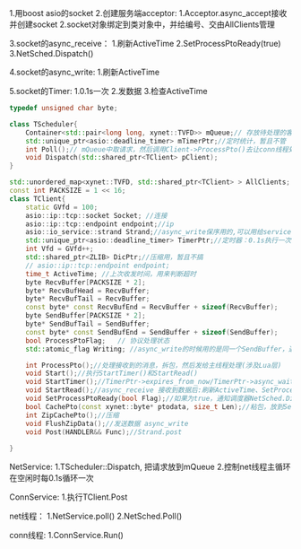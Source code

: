1.用boost asio的socket
2.创建服务端acceptor:
    1.Acceptor.async_accept接收并创建socket
    2.socket对象绑定到类对象中，并给编号、交由AllClients管理


3.socket的async_receive：
    1.刷新ActiveTime
    2.SetProcessPtoReady(true)
    3.NetSched.Dispatch()

4.socket的async_write:
    1.刷新ActiveTime

5.socket的Timer:
    1.0.1s一次
    2.发数据
    3.检查ActiveTime




```C++
typedef unsigned char byte;

class TScheduler{
    Container<std::pair<long long, xynet::TVFD>> mQueue;// 存放待处理的客户端,优先队列，根据用户消耗的时间做优先排序， 可以先用普通的队列FIFO
    std::unique_ptr<asio::deadline_timer> mTimerPtr;//定时统计，暂且不管
    int Poll();// mQueue中取请求，然后调用Client->ProcessPto()去让conn线程处理
    void Dispatch(std::shared_ptr<TClient> pClient);
}

std::unordered_map<xynet::TVFD, std::shared_ptr<TClient> > AllClients;
const int PACKSIZE = 1 << 16;
class TClient{
    static GVfd = 100;
    asio::ip::tcp::socket Socket; //连接
    asio::ip::tcp::endpoint endpoint;//ip
    asio::io_service::strand Strand;//async_write保序用的,可以用给service post任务,同一Strand中的任务会FIFO
    std::unique_ptr<asio::deadline_timer> TimerPtr;//定时器：0.1s执行一次、心跳10min、发送SendBuffer中的数据
    int Vfd = GVfd++;
    std::shared_ptr<ZLIB> DicPtr;//压缩用，暂且不搞
	// asio::ip::tcp::endpoint endpoint;
    time_t ActiveTime; //上次收发时间，用来判断超时
    byte RecvBuffer[PACKSIZE * 2];
    byte* RecvBufHead = RecvBuffer;
    byte* RecvBufTail = RecvBuffer;
    const byte* const RecvBufEnd = RecvBuffer + sizeof(RecvBuffer);
    byte SendBuffer[PACKSIZE * 2];
    byte* SendBufTail = SendBuffer;
    const byte* const SendBufEnd = SendBuffer + sizeof(SendBuffer);
    bool ProcessPtoFlag;   // 协议处理状态 
    std::atomic_flag Writing; //async_write的时候用的是同一个SendBuffer，通过cas控制不会同时执行多个async_write

    int ProcessPto();//处理接收到的消息，拆包，然后发给主线程处理(涉及Lua层)
    void Start();//执行StartTimer()和StartRead()
    void StartTimer();//TimerPtr->expires_from_now/TimerPtr->async_wait
    void StartRead();//async_receive 接收到数据后:刷新ActiveTime、SetProcessPtoReady(true)、
    void SetProcessPtoReady(bool Flag);//如果为true，通知调度器NetSched.Dispatch(self)
    bool CachePto(const xynet::byte* ptodata, size_t Len);//粘包，放到SendBuffer，满则触发ZipCachePto();
    int ZipCachePto();//压缩
    void FlushZipData();//发送数据 async_write
    void Post(HANDLER&& Func);//Strand.post
    
}
```
    
NetService:
1.TScheduler::Dispatch, 把请求放到mQueue
2.控制net线程主循环在空闲时每0.1s循环一次

ConnService:
1.执行TClient.Post



net线程：
1.NetService.poll()
2.NetSched.Poll()

conn线程:
1.ConnService.Run()